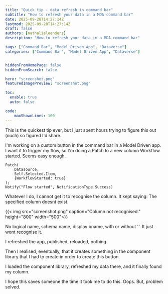 ```yaml
---
title: "Quick tip - data refresh in command bar"
subtitle: "How to refresh your data in a MDA command bar"
date: 2025-09-28T14:27:14Z
lastmod: 2025-09-28T14:27:14Z
draft: false
authors: [nathalieleenders]
description: "How to refresh your data in a MDA command bar"

tags: ["Command Bar", "Model Driven App", "Dataverse"]
categories: ["Command Bar", "Model Driven App", "Dataverse"]


hiddenFromHomePage: false
hiddenFromSearch: false

hero: "screenshot.png"
featuredImagePreview: "screenshot.png"

toc:
  enable: true
  auto: false

code:
    maxShownLines: 100
---
```


This is the quickest tip ever, but I just spent hours trying to figure this out (ouch) so figured I'd share.

I'm working on a custom button in the command bar in a Model Driven app. I want it to trigger my flow, so I'm doing a Patch to a new column Workflow started. Seems easy enough.

```powerfx
Patch(
    Datasource,
    Self.Selected.Item,
    {WorkflowStarted: true}
);
Notify("Flow started", NotificationType.Success)
```

Whatever I do, I cannot get it to recognise the column. It kept saying: The specified column doesnt exist.

{{< img src="screenshot.png" caption="Column not recognised." height="800" width="500">}}

No logical name, schema name, display bname, with or without ''. It just wont recognise it.

I refreshed the app, published, reloaded, nothing.

Then I realised, eventually, that it creates something in the component library that I had to create in order to create this button.

I loaded the component library, refreshed my data there, and it finally found my column.

I hope this saves someone the time it took me to do this. Oops. But, problem solved.